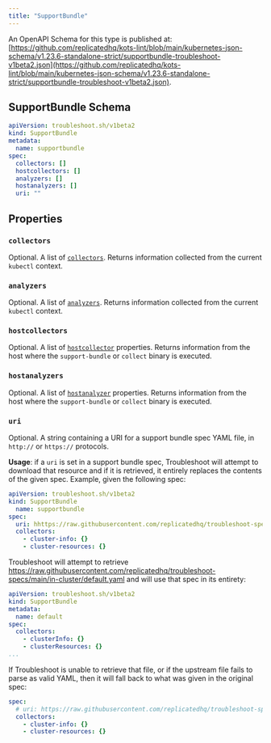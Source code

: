 ```yaml
---
title: "SupportBundle"
---
```


An OpenAPI Schema for this type is published at: [https://github.com/replicatedhq/kots-lint/blob/main/kubernetes-json-schema/v1.23.6-standalone-strict/supportbundle-troubleshoot-v1beta2.json](https://github.com/replicatedhq/kots-lint/blob/main/kubernetes-json-schema/v1.23.6-standalone-strict/supportbundle-troubleshoot-v1beta2.json).

## SupportBundle Schema

```yaml
apiVersion: troubleshoot.sh/v1beta2
kind: SupportBundle
metadata:
  name: supportbundle
spec:
  collectors: []
  hostcollectors: []
  analyzers: []
  hostanalyzers: []
  uri: ""
```

## Properties

### `collectors`

Optional. A list of [`collectors`](https://troubleshoot.sh/docs/collect/).  Returns information collected from the current `kubectl` context.

### `analyzers`

Optional. A list of [`analyzers`](https://troubleshoot.sh/docs/analyze/).  Returns information collected from the current `kubectl` context.

### `hostcollectors`

Optional. A list of [`hostcollector`](https://troubleshoot.sh/docs/host-collect-analyze/overview/) properties.  Returns information from the host where the `support-bundle` or `collect` binary is executed.

### `hostanalyzers`

Optional. A list of [`hostanalyzer`](https://troubleshoot.sh/docs/host-collect-analyze/overview/) properties.  Returns information from the host where the `support-bundle` or `collect` binary is executed.

### `uri`

Optional.  A string containing a URI for a support bundle spec YAML file, in `http://` or `https://` protocols.

**Usage**: if a `uri` is set in a support bundle spec, Troubleshoot will attempt to download that resource and if it is retrieved, it entirely replaces the contents of the given spec.  Example, given the following spec:

```yaml
apiVersion: troubleshoot.sh/v1beta2
kind: SupportBundle
  name: supportbundle
spec:
  uri: hhttps://raw.githubusercontent.com/replicatedhq/troubleshoot-specs/main/in-cluster/default.yaml
  collectors:
    - cluster-info: {}
    - cluster-resources: {}
```

Troubleshoot will attempt to retrieve <https://raw.githubusercontent.com/replicatedhq/troubleshoot-specs/main/in-cluster/default.yaml> and will use that spec in its entirety:

```yaml
apiVersion: troubleshoot.sh/v1beta2
kind: SupportBundle
metadata:
  name: default
spec:
  collectors:
    - clusterInfo: {}
    - clusterResources: {}
...
```

If Troubleshoot is unable to retrieve that file, or if the upstream file fails to parse as valid YAML, then it will fall back to what was given in the original spec:

```yaml
spec:
  # uri: https://raw.githubusercontent.com/replicatedhq/troubleshoot-specs/main/in-cluster/default.yaml
  collectors:
    - cluster-info: {}
    - cluster-resources: {}
```

